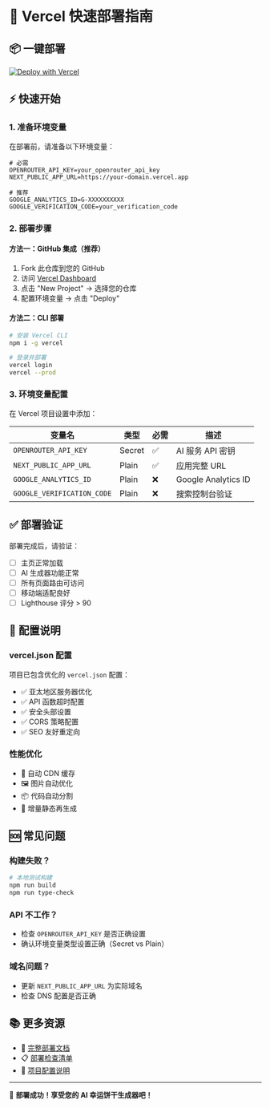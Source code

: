 # 🚀 Vercel 快速部署指南

## 📦 一键部署

[![Deploy with Vercel](https://vercel.com/button)](https://vercel.com/new/clone?repository-url=https://github.com/your-username/fortune-cookie-ai)

## ⚡ 快速开始

### 1. 准备环境变量
在部署前，请准备以下环境变量：

```env
# 必需
OPENROUTER_API_KEY=your_openrouter_api_key
NEXT_PUBLIC_APP_URL=https://your-domain.vercel.app

# 推荐
GOOGLE_ANALYTICS_ID=G-XXXXXXXXXX
GOOGLE_VERIFICATION_CODE=your_verification_code
```

### 2. 部署步骤

#### 方法一：GitHub 集成（推荐）
1. Fork 此仓库到您的 GitHub
2. 访问 [Vercel Dashboard](https://vercel.com/dashboard)
3. 点击 "New Project" → 选择您的仓库
4. 配置环境变量 → 点击 "Deploy"

#### 方法二：CLI 部署
```bash
# 安装 Vercel CLI
npm i -g vercel

# 登录并部署
vercel login
vercel --prod
```

### 3. 环境变量配置

在 Vercel 项目设置中添加：

| 变量名 | 类型 | 必需 | 描述 |
|--------|------|------|------|
| `OPENROUTER_API_KEY` | Secret | ✅ | AI 服务 API 密钥 |
| `NEXT_PUBLIC_APP_URL` | Plain | ✅ | 应用完整 URL |
| `GOOGLE_ANALYTICS_ID` | Plain | ❌ | Google Analytics ID |
| `GOOGLE_VERIFICATION_CODE` | Plain | ❌ | 搜索控制台验证 |

## ✅ 部署验证

部署完成后，请验证：

- [ ] 主页正常加载
- [ ] AI 生成器功能正常
- [ ] 所有页面路由可访问
- [ ] 移动端适配良好
- [ ] Lighthouse 评分 > 90

## 🔧 配置说明

### vercel.json 配置
项目已包含优化的 `vercel.json` 配置：

- ✅ 亚太地区服务器优化
- ✅ API 函数超时配置
- ✅ 安全头部设置
- ✅ CORS 策略配置
- ✅ SEO 友好重定向

### 性能优化
- 🚀 自动 CDN 缓存
- 🖼️ 图片自动优化
- 📦 代码自动分割
- 🔄 增量静态再生成

## 🆘 常见问题

### 构建失败？
```bash
# 本地测试构建
npm run build
npm run type-check
```

### API 不工作？
- 检查 `OPENROUTER_API_KEY` 是否正确设置
- 确认环境变量类型设置正确（Secret vs Plain）

### 域名问题？
- 更新 `NEXT_PUBLIC_APP_URL` 为实际域名
- 检查 DNS 配置是否正确

## 📚 更多资源

- 📖 [完整部署文档](./docs/VERCEL-DEPLOYMENT.md)
- 📋 [部署检查清单](./docs/DEPLOYMENT-CHECKLIST.md)
- 🔧 [项目配置说明](./README.md)

---

🎉 **部署成功！享受您的 AI 幸运饼干生成器吧！**
